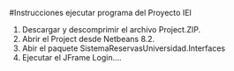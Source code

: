 #Instrucciones ejecutar programa del Proyecto IEI
1. Descargar y descomprimir el archivo Project.ZIP.
2. Abrir el Project desde Netbeans 8.2.
3. Abir el paquete SistemaReservasUniversidad.Interfaces
4. Ejecutar el JFrame Login....
